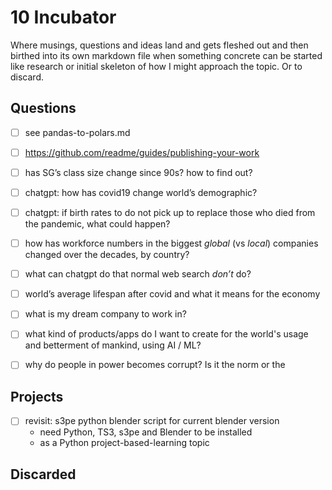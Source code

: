 # 10 Incubator

Where musings, questions and ideas land and gets fleshed out and then birthed into its own markdown file when something concrete can be started like research or initial skeleton of how I might approach the topic. Or to discard.

## Questions

- [ ] see pandas-to-polars.md
- [ ] https://github.com/readme/guides/publishing-your-work
- [ ] has SG’s class size change since 90s? how to find out?
- [ ] chatgpt: how has covid19 change world’s demographic?
- [ ] chatgpt: if birth rates to do not pick up to replace those who died from the pandemic, what could happen?
- [ ] how has workforce numbers in the biggest _global_ (vs _local_) companies changed over the decades, by country?
- [ ] what can chatgpt do that normal web search _don’t_ do?
- [ ] world’s average lifespan after covid and what it means for the economy
- [ ] what is my dream company to work in?
- [ ] what kind of products/apps do I want to create for the world's usage and betterment of mankind, using AI / ML?
- [ ] why do people in power becomes corrupt? Is it the norm or the 


## Projects

- [ ] revisit: s3pe python blender script for current blender version
    - need Python, TS3, s3pe and Blender to be installed
    - as a Python project-based-learning topic


## Discarded

